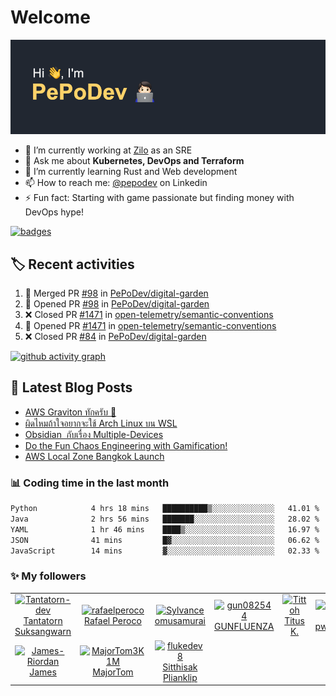 # Welcome

[![Banner](images/banner.png)](https://pepo.dev)

- 🔭 I’m currently working at [Zilo](https://www.zilo.co.uk) as an SRE
- 💬 Ask me about **Kubernetes, DevOps and Terraform**
- 🌱 I’m currently learning Rust and Web development 
- 📫 How to reach me: [@pepodev](https://www.linkedin.com/in/pepodev) on Linkedin
- ⚡ Fun fact: Starting with game passionate but finding money with DevOps hype!

[![badges](https://holopin.me/pepodev)](https://holopin.io/@pepodev)

## 🏷️ Recent activities

<!--START_SECTION:activity-->
1. 🎉 Merged PR [#98](https://github.com/PePoDev/digital-garden/pull/98) in [PePoDev/digital-garden](https://github.com/PePoDev/digital-garden)
2. 💪 Opened PR [#98](https://github.com/PePoDev/digital-garden/pull/98) in [PePoDev/digital-garden](https://github.com/PePoDev/digital-garden)
3. ❌ Closed PR [#1471](https://github.com/open-telemetry/semantic-conventions/pull/1471) in [open-telemetry/semantic-conventions](https://github.com/open-telemetry/semantic-conventions)
4. 💪 Opened PR [#1471](https://github.com/open-telemetry/semantic-conventions/pull/1471) in [open-telemetry/semantic-conventions](https://github.com/open-telemetry/semantic-conventions)
5. ❌ Closed PR [#84](https://github.com/PePoDev/digital-garden/pull/84) in [PePoDev/digital-garden](https://github.com/PePoDev/digital-garden)
<!--END_SECTION:activity-->

[![github activity graph](https://github-readme-activity-graph.vercel.app/graph?username=pepodev&theme=github-compact&hide_border=true&area=true)](https://github.com/pepodev)

## 📝 Latest Blog Posts

<!-- BLOG-POST-LIST:START -->
- [AWS Graviton ทักครับ 👋](https://blog.pepo.dev/aws-graviton)
- [ผิดไหมถ้าใจอยากจะใช้ Arch Linux บน WSL](https://blog.pepo.dev/arch-linux-wsl)
- [Obsidian  กับเรื่อง Multiple-Devices](https://blog.pepo.dev/obsidian-multiple-device)
- [Do the Fun Chaos Engineering with Gamification!](https://blog.pepo.dev/do-the-fun-chaos-engineering-with-gamification)
- [AWS Local Zone Bangkok Launch](https://blog.pepo.dev/aws-local-zone-bangkok-launch)
<!-- BLOG-POST-LIST:END -->

### 📊 Coding time in the last month

<!--START_SECTION:waka-->

```txt
Python            4 hrs 18 mins   ██████████▒░░░░░░░░░░░░░░   41.01 %
Java              2 hrs 56 mins   ███████░░░░░░░░░░░░░░░░░░   28.02 %
YAML              1 hr 46 mins    ████▒░░░░░░░░░░░░░░░░░░░░   16.97 %
JSON              41 mins         █▓░░░░░░░░░░░░░░░░░░░░░░░   06.62 %
JavaScript        14 mins         ▓░░░░░░░░░░░░░░░░░░░░░░░░   02.33 %
```

<!--END_SECTION:waka-->

### ✨ My followers

<!--START_SECTION:top-followers-->
<table>
  <tr>
    <td align="center">
      <a href="https://github.com/Tantatorn-dev">
        <img src="https://avatars2.githubusercontent.com/u/18630569" width="100px;" alt="Tantatorn-dev"/>
      </a>
      <br />
      <a href="https://github.com/Tantatorn-dev">Tantatorn Suksangwarn</a>
    </td>
    <td align="center">
      <a href="https://github.com/rafaelperoco">
        <img src="https://avatars2.githubusercontent.com/u/3013085" width="100px;" alt="rafaelperoco"/>
      </a>
      <br />
      <a href="https://github.com/rafaelperoco">Rafael Peroco</a>
    </td>
    <td align="center">
      <a href="https://github.com/Sylvance">
        <img src="https://avatars2.githubusercontent.com/u/9350722" width="100px;" alt="Sylvance"/>
      </a>
      <br />
      <a href="https://github.com/Sylvance">omusamurai</a>
    </td>
    <td align="center">
      <a href="https://github.com/gun082544">
        <img src="https://avatars2.githubusercontent.com/u/56395331" width="100px;" alt="gun082544"/>
      </a>
      <br />
      <a href="https://github.com/gun082544">GUNFLUENZA</a>
    </td>
    <td align="center">
      <a href="https://github.com/Tittoh">
        <img src="https://avatars2.githubusercontent.com/u/18376530" width="100px;" alt="Tittoh"/>
      </a>
      <br />
      <a href="https://github.com/Tittoh">Titus K.</a>
    </td>
    <td align="center">
      <a href="https://github.com/pwn233">
        <img src="https://avatars2.githubusercontent.com/u/78015199" width="100px;" alt="pwn233"/>
      </a>
      <br />
      <a href="https://github.com/pwn233">pwn233</a>
    </td>
    <td align="center">
      <a href="https://github.com/M1sterNT">
        <img src="https://avatars2.githubusercontent.com/u/25530772" width="100px;" alt="M1sterNT"/>
      </a>
      <br />
      <a href="https://github.com/M1sterNT">WANDEE SREPENRAK</a>
    </td>
  </tr>
  <tr>
    <td align="center">
      <a href="https://github.com/James-Riordan">
        <img src="https://avatars2.githubusercontent.com/u/52417700" width="100px;" alt="James-Riordan"/>
      </a>
      <br />
      <a href="https://github.com/James-Riordan">James</a>
    </td>
    <td align="center">
      <a href="https://github.com/MajorTom3K1M">
        <img src="https://avatars2.githubusercontent.com/u/32536290" width="100px;" alt="MajorTom3K1M"/>
      </a>
      <br />
      <a href="https://github.com/MajorTom3K1M">MajorTom</a>
    </td>
    <td align="center">
      <a href="https://github.com/flukedev8">
        <img src="https://avatars2.githubusercontent.com/u/25680524" width="100px;" alt="flukedev8"/>
      </a>
      <br />
      <a href="https://github.com/flukedev8">Sitthisak  Plianklip</a>
    </td>
  </tr>
</table>
<!--END_SECTION:top-followers-->

<!-- References -->
<!-- https://reheader.glitch.me/home -->
<!-- https://colorhunt.co/palette/222831393e46ffd369eeeeee -->
<!-- https://github.com/gautamkrishnar/blog-post-workflow -->
<!-- https://github.com/athul/waka-readme -->
<!-- https://github.com/jamesgeorge007/github-activity-readme -->
<!-- https://github.com/Ashutosh00710/github-readme-activity-graph -->
